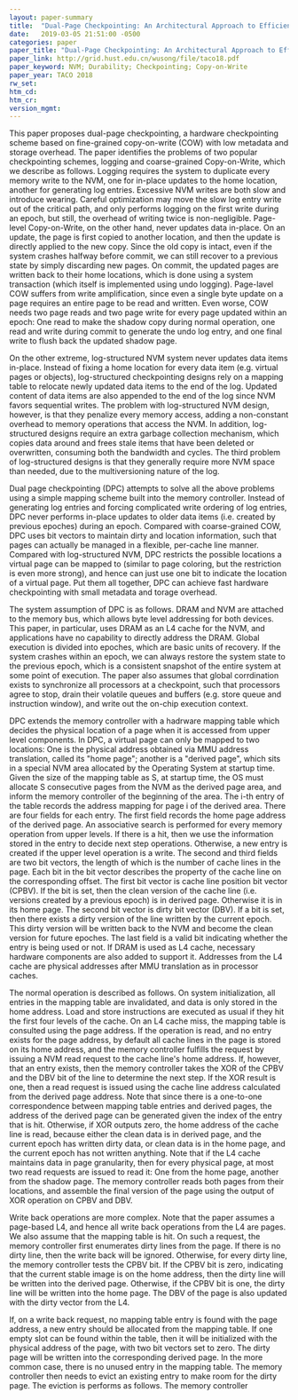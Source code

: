 ```yaml
---
layout: paper-summary
title:  "Dual-Page Checkpointing: An Architectural Approach to Efficient Data Persistence for In-Memory Applications"
date:   2019-03-05 21:51:00 -0500
categories: paper
paper_title: "Dual-Page Checkpointing: An Architectural Approach to Efficient Data Persistence for In-Memory Applications"
paper_link: http://grid.hust.edu.cn/wusong/file/taco18.pdf
paper_keyword: NVM; Durability; Checkpointing; Copy-on-Write
paper_year: TACO 2018
rw_set: 
htm_cd: 
htm_cr: 
version_mgmt: 
---
```


This paper proposes dual-page checkpointing, a hardware checkpointing scheme based on fine-grained copy-on-write (COW)
with low metadata and storage overhead. The paper identifies the problems of two popular checkpointing schemes, logging
and coarse-grained Copy-on-Write, which we describe as follows. Logging requires the system to duplicate every memory
write to the NVM, one for in-place updates to the home location, another for generating log entries. Excessive NVM writes
are both slow and introduce wearing. Careful optimization may move the slow log entry write out of the critical path,
and only performs logging on the first write during an epoch, but still, the overhead of writing twice is non-negligible.
Page-level Copy-on-Write, on the other hand, never updates data in-place. On an update, the page is first copied to
another location, and then the update is directly applied to the new copy. Since the old copy is intact, even if the 
system crashes halfway before commit, we can still recover to a previous state by simply discarding new pages. On commit,
the updated pages are written back to their home locations, which is done using a system transaction (which itself is 
implemented using undo logging). Page-lavel COW suffers from write amplification, since even a single byte update on
a page requires an entire page to be read and written. Even worse, COW needs two page reads and two page write for every
page updated within an epoch: One read to make the shadow copy during normal operation, one read and write during 
commit to generate the undo log entry, and one final write to flush back the updated shadow page. 

On the other extreme, log-structured NVM system never updates data items in-place. Instead of fixing a home location
for every data item (e.g. virtual pages or objects), log-structured checkpointing designs rely on a mapping table
to relocate newly updated data items to the end of the log. Updated content of data items are also appended to the 
end of the log since NVM favors sequential writes. The problem with log-structured NVM design, however, is that they
penalize every memory access, adding a non-constant overhead to memory operations that access the NVM. In addition,
log-structured designs require an extra garbage collection mechanism, which copies data around and frees stale items
that have been deleted or overwritten, consuming both the bandwidth and cycles. The third problem of log-structured
designs is that they generally require more NVM space than needed, due to the multiversioning nature of the log.

Dual page checkpointing (DPC) attempts to solve all the above problems using a simple mapping scheme built into the memory
controller. Instead of generating log entries and forcing complicated write ordering of log entries, DPC never performs 
in-place updates to older data items (i.e. created by previous epoches) during an epoch. Compared with coarse-grained 
COW, DPC uses bit vectors to maintain dirty and location information, such that pages can actually be managed in a flexible,
per-cache line manner. Compared with log-structured NVM, DPC restricts the possible locations a virtual page can be mapped 
to (similar to page coloring, but the restriction is even more strong), and hence can just use one bit to indicate the 
location of a virtual page. Put them all together, DPC can achieve fast hardware checkpointing with small metadata and 
torage overhead.

The system assumption of DPC is as follows. DRAM and NVM are attached to the memory bus, which allows byte level addressing
for both devices. This paper, in particular, uses DRAM as an L4 cache for the NVM, and applications have no capability to
directly address the DRAM. Global execution is divided into epoches, which are basic units of recovery. If the system
crashes within an epoch, we can always restore the system state to the previous epoch, which is a consistent snapshot 
of the entire system at some point of execution. The paper also assumes that global corrdination exists to synchronize all
processors at a checkpoint, such that processors agree to stop, drain their volatile queues and buffers (e.g. store queue
and instruction window), and write out the on-chip execution context. 

DPC extends the memory controller with a hadrware mapping table which decides the physical location of a page when it is 
accessed from upper level components. In DPC, a virtual page can only be mapped to two locations: One is the physical 
address obtained via MMU address translation, called its "home page"; another is a "derived page", which sits in a special
NVM area allocated by the Operating System at startup time. Given the size of the mapping table as S, at startup time,
the OS must allocate S consecutive pages from the NVM as the derived page area, and inform the memory controller of the 
beginning of the area. The i-th entry of the table records the address mapping for page i of the derived area. There are 
four fields for each entry. The first field records the home page address of the derived page. An associative search is 
performed for every memory operation from upper levels. If there is a hit, then we use the information stored in the 
entry to decide next step operations. Otherwise, a new entry is created if the upper level operation is a write.
The second and third fields are two bit vectors, the length of which is the number of cache lines in the page. Each bit
in the bit vector describes the property of the cache line on the corresponding offset. The first bit vector is cache line 
position bit vector (CPBV). If the bit is set, then the clean version of the cache line (i.e. versions created by a 
previous epoch) is in derived page. Otherwise it is in its home page. The second bit vector is dirty bit vector (DBV).
If a bit is set, then there exists a dirty version of the line written by the current epoch. This dirty version will 
be written back to the NVM and become the clean version for future epoches. The last field is a valid bit indicating 
whether the entry is being used or not. If DRAM is used as L4 cache, necessary hardware components are also added
to support it. Addresses from the L4 cache are physical addresses after MMU translation as in processor caches.

The normal operation is described as follows. On system initialization, all entries in the mapping table are invalidated,
and data is only stored in the home address. Load and store instructions are executed as usual if they hit the first four 
levels of the cache. On an L4 cache miss, the mapping table is consulted using the page address. If the operation is read, 
and no entry exists for the page address, by default all cache lines in the page is stored on its home address, and the 
memory controller fulfills the request by issuing a NVM read request to the cache line's home address. If, however, that an 
entry exists, then the memory controller takes the XOR of the CPBV and the DBV bit of the line to determine the next step.
If the XOR result is one, then a read request is issued using the cache line address calculated from the derived page address. 
Note that since there is a one-to-one correspondence between mapping table entries and derived pages, the address of the 
derived page can be generated given the index of the entry that is hit. Otherwise, if XOR outputs zero, the home address
of the cache line is read, because either the clean data is in derived page, and the current epoch has written dirty
data, or clean data is in the home page, and the current epoch has not written anything. Note that if the L4 cache maintains
data in page granularity, then for every physical page, at most two read requests are issued to read it: One from the 
home page, another from the shadow page. The memory controller reads both pages from their locations, and assemble the 
final version of the page using the output of XOR operation on CPBV and DBV.

Write back operations are more complex. Note that the paper assumes a page-based L4, and hence all write back operations
from the L4 are pages. We also assume that the mapping table is hit. On such a request, the memory controller first enumerates 
dirty lines from the page. If there is no dirty line, then the write back will be ignored. Otherwise, for every dirty line, 
the memory controller tests the CPBV bit. If the CPBV bit is zero, indicating that the current stable image is on the 
home address, then the dirty line will be written into the derived page. Otherwise, if the CPBV bit is one, the dirty line
will be written into the home page. The DBV of the page is also updated with the dirty vector from the L4.

If, on a write back request, no mapping table entry is found with the page address, a new entry should be allocated
from the mapping table. If one empty slot can be found within the table, then it will be initialized with the physical
address of the page, with two bit vectors set to zero. The dirty page will be written into the corresponding derived page.
In the more common case, there is no unused entry in the mapping table. The memory controller then needs to evict an
existing entry to make room for the dirty page. The eviction is performs as follows. The memory controller